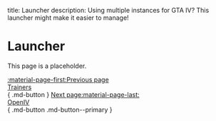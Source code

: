 title: Launcher
description: Using multiple instances for GTA IV? This launcher might make it easier to manage!

# Launcher
This page is a placeholder.

[:material-page-first:Previous page <br>Trainers</br>](trainers.md){ .md-button } [Next page:material-page-last: <br>OpenIV</br>](openiv.md){ .md-button .md-button--primary }